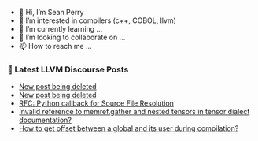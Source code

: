 - 👋 Hi, I’m Sean Perry
- 👀 I’m interested in compilers (c++, COBOL, llvm)
- 🌱 I’m currently learning ...
- 💞️ I’m looking to collaborate on ...
- 📫 How to reach me ...

<!---
s66perry/s66perry is a ✨ special ✨ repository because its `README.md` (this file) appears on your GitHub profile.
You can click the Preview link to take a look at your changes.
--->
### 📕 Latest LLVM Discourse Posts

<!-- DISCOURSE-LLVM:START -->
- [New post being deleted](https://discourse.llvm.org/t/new-post-being-deleted/83547#post_2)
- [New post being deleted](https://discourse.llvm.org/t/new-post-being-deleted/83547#post_1)
- [RFC: Python callback for Source File Resolution](https://discourse.llvm.org/t/rfc-python-callback-for-source-file-resolution/83545#post_1)
- [Invalid reference to memref.gather and nested tensors in tensor dialect documentation?](https://discourse.llvm.org/t/invalid-reference-to-memref-gather-and-nested-tensors-in-tensor-dialect-documentation/83542#post_1)
- [How to get offset between a global and its user during compilation?](https://discourse.llvm.org/t/how-to-get-offset-between-a-global-and-its-user-during-compilation/83538#post_4)
<!-- DISCOURSE-LLVM:END -->
